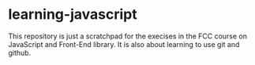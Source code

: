 # learning-javascript
This repository is just a scratchpad for the execises in the FCC course on JavaScript and Front-End library.  It is also about learning to use git and github.
